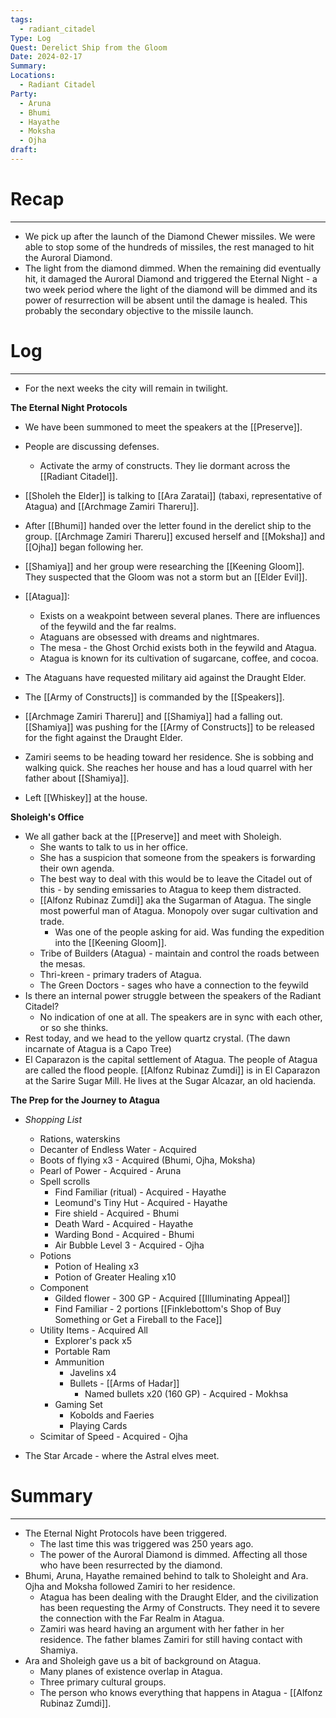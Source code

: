 ```yaml
---
tags:
  - radiant_citadel
Type: Log
Quest: Derelict Ship from the Gloom
Date: 2024-02-17
Summary: 
Locations:
  - Radiant Citadel
Party:
  - Aruna
  - Bhumi
  - Hayathe
  - Moksha
  - Ojha
draft:
---
```


# Recap
---
- We pick up after the launch of the Diamond Chewer missiles. We were able to stop some of the hundreds of missiles, the rest managed to hit the Auroral Diamond. 
- The light from the diamond dimmed. When the remaining did eventually hit, it damaged the Auroral Diamond and triggered the Eternal Night - a two week period where the light of the diamond will be dimmed and its power of resurrection will be absent until the damage is healed. This probably the secondary objective to the missile launch. 

# Log
---
- For the next weeks the city will remain in twilight. 

**The Eternal Night Protocols**
- We have been summoned to meet the speakers at the [[Preserve]].
- People are discussing defenses. 
	- Activate the army of constructs. They lie dormant across the [[Radiant Citadel]]. 


- [[Sholeh the Elder]] is talking to [[Ara Zaratai]] (tabaxi, representative of Atagua) and [[Archmage Zamiri Thareru]]. 
- After [[Bhumi]] handed over the letter found in the derelict ship to the group. [[Archmage Zamiri Thareru]] excused herself and [[Moksha]] and [[Ojha]] began following her. 
- [[Shamiya]] and her group were researching the [[Keening Gloom]]. They suspected that the Gloom was not a storm but an [[Elder Evil]].
- [[Atagua]]:
	- Exists on a weakpoint between several planes. There are influences of the feywild and the far realms. 
	- Ataguans are obsessed with dreams and nightmares.
	- The mesa - the Ghost Orchid exists both in the feywild and Atagua.
	- Atagua is known for its cultivation of sugarcane, coffee, and cocoa. 
- The Ataguans have requested military aid against the Draught Elder. 
- The [[Army of Constructs]] is commanded by the [[Speakers]]. 
- [[Archmage Zamiri Thareru]] and [[Shamiya]] had a falling out. [[Shamiya]] was pushing for the [[Army of Constructs]] to be released for the fight against the Draught Elder. 
- Zamiri seems to be heading toward her residence. She is sobbing and walking quick. She reaches her house and has a loud quarrel with her father about [[Shamiya]].
- Left [[Whiskey]] at the house. 

**Sholeigh's Office**
- We all gather back at the [[Preserve]] and meet with Sholeigh.
	- She wants to talk to us in her office. 
	- She has a suspicion that someone from the speakers is forwarding their own agenda. 
	- The best way to deal with this would be to leave the Citadel out of this - by sending emissaries to Atagua to keep them distracted. 
	- [[Alfonz Rubinaz Zumdi]] aka the Sugarman of Atagua. The single most powerful man of Atagua. Monopoly over sugar cultivation and trade.
		- Was one of the people asking for aid. Was funding the expedition into the [[Keening Gloom]]. 
	- Tribe of Builders (Atagua) - maintain and control the roads between the mesas. 
	- Thri-kreen - primary traders of Atagua. 
	- The Green Doctors - sages who have a connection to the feywild
- Is there an internal power struggle between the speakers of the Radiant Citadel?
	- No indication of one at all. The speakers are in sync with each other, or so she thinks. 
- Rest today, and we head to the yellow quartz crystal. (The dawn incarnate of Atagua is a Capo Tree)
- El Caparazon is the capital settlement of Atagua. The people of Atagua are called the flood people. [[Alfonz Rubinaz Zumdi]] is in El Caparazon at the Sarire Sugar Mill. He lives at the Sugar Alcazar, an old hacienda. 

**The Prep for the Journey to Atagua**
- *Shopping List*
	- Rations, waterskins
	- Decanter of Endless Water - Acquired
	- Boots of flying x3 - Acquired (Bhumi, Ojha, Moksha)
	- Pearl of Power - Acquired - Aruna
	- Spell scrolls
		- Find Familiar (ritual) - Acquired - Hayathe
		- Leomund's Tiny Hut - Acquired - Hayathe
		- Fire shield - Acquired - Bhumi
		- Death Ward - Acquired - Hayathe
		- Warding Bond - Acquired - Bhumi
		- Air Bubble Level 3 - Acquired - Ojha
	- Potions
		- Potion of Healing x3
		- Potion of Greater Healing x10
	- Component
		- Gilded flower - 300 GP - Acquired [[Illuminating Appeal]]
		- Find Familiar - 2 portions [[Finklebottom's Shop of Buy Something or Get a Fireball to the Face]]
	- Utility Items - Acquired All
		- Explorer's pack x5
		- Portable Ram
		- Ammunition
			- Javelins x4 
			- Bullets - [[Arms of Hadar]]
				- Named bullets x20 (160 GP) - Acquired - Mokhsa 
		- Gaming Set
			- Kobolds and Faeries
			- Playing Cards
	- Scimitar of Speed - Acquired - Ojha

- The Star Arcade - where the Astral elves meet. 

# Summary
---
- The Eternal Night Protocols have been triggered. 
	- The last time this was triggered was 250 years ago.
	- The power of the Auroral Diamond is dimmed. Affecting all those who have been resurrected by the diamond. 
- Bhumi, Aruna, Hayathe remained behind to talk to Sholeight and Ara. Ojha and Moksha followed Zamiri to her residence. 
	- Atagua has been dealing with the Draught Elder, and the civilization has been requesting the Army of Constructs. They need it to severe the connection with the Far Realm in Atagua.
	- Zamiri was heard having an argument with her father in her residence. The father blames Zamiri for still having contact with Shamiya. 
- Ara and Sholeigh gave us a bit of background on Atagua. 
	- Many planes of existence overlap in Atagua. 
	- Three primary cultural groups.
	- The person who knows everything that happens in Atagua - [[Alfonz Rubinaz Zumdi]].